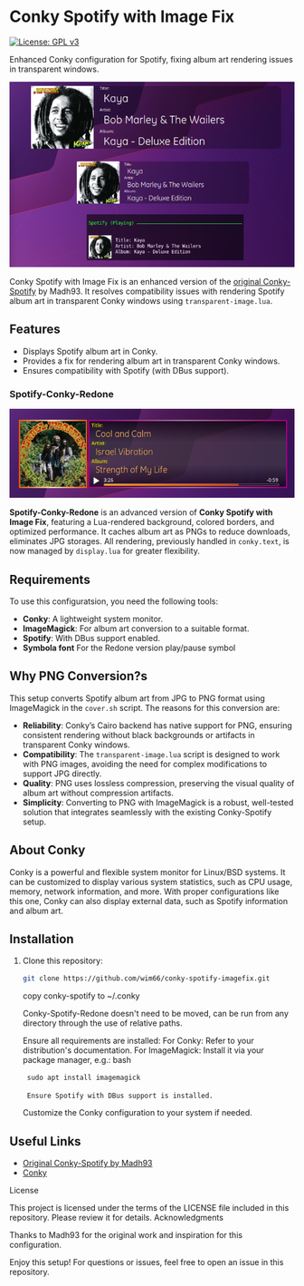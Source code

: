 # Conky Spotify with Image Fix

[![License: GPL v3](https://img.shields.io/badge/License-GPLv3-blue.svg)](https://www.gnu.org/licenses/gpl-3.0)

Enhanced Conky configuration for Spotify, fixing album art rendering issues in transparent windows.

![Sample Conky Spotify](preview.png)

Conky Spotify with Image Fix is an enhanced version of the [original Conky-Spotify](https://github.com/Madh93/conky-spotify) by Madh93. It resolves compatibility issues with rendering Spotify album art in transparent Conky windows using `transparent-image.lua`.

## Features
- Displays Spotify album art in Conky.
- Provides a fix for rendering album art in transparent Conky windows.
- Ensures compatibility with Spotify (with DBus support).

### Spotify-Conky-Redone

![Sample Spotify-Conky-Redone](preview2.png)

**Spotify-Conky-Redone** is an advanced version of **Conky Spotify with Image Fix**, featuring a Lua-rendered background, colored borders, and optimized performance. It caches album art as PNGs to reduce downloads, eliminates JPG storages. All rendering, previously handled in `conky.text`, is now managed by `display.lua` for greater flexibility.

## Requirements
To use this configuratsion, you need the following tools:
- **Conky**: A lightweight system monitor.
- **ImageMagick**: For album art conversion to a suitable format.
- **Spotify**: With DBus support enabled.
- **Symbola font** For the Redone version play/pause symbol

## Why PNG Conversion?s
This setup converts Spotify album art from JPG to PNG format using ImageMagick in the `cover.sh` script. The reasons for this conversion are:
- **Reliability**: Conky’s Cairo backend has native support for PNG, ensuring consistent rendering without black backgrounds or artifacts in transparent Conky windows.
- **Compatibility**: The `transparent-image.lua` script is designed to work with PNG images, avoiding the need for complex modifications to support JPG directly.
- **Quality**: PNG uses lossless compression, preserving the visual quality of album art without compression artifacts.
- **Simplicity**: Converting to PNG with ImageMagick is a robust, well-tested solution that integrates seamlessly with the existing Conky-Spotify setup.

## About Conky
Conky is a powerful and flexible system monitor for Linux/BSD systems. It can be customized to display various system statistics, such as CPU usage, memory, network information, and more. With proper configurations like this one, Conky can also display external data, such as Spotify information and album art.

## Installation
1. Clone this repository:
   ```bash
   git clone https://github.com/wim66/conky-spotify-imagefix.git
    ```
   copy conky-spotify to ~/.conky

   Conky-Spotify-Redone doesn't need to be moved, can be run from any directory through the use of relative paths.

    Ensure all requirements are installed:
        For Conky: Refer to your distribution's documentation.
        For ImageMagick: Install it via your package manager, e.g.:
        bash

        sudo apt install imagemagick

        Ensure Spotify with DBus support is installed.
    Customize the Conky configuration to your system if needed.

## Useful Links
- [Original Conky-Spotify by Madh93](https://github.com/Madh93/conky-spotify)
- [Conky](https://github.com/brndnmtthws/conky)

License

This project is licensed under the terms of the LICENSE file included in this repository. Please review it for details.
Acknowledgments

Thanks to Madh93 for the original work and inspiration for this configuration.

Enjoy this setup! For questions or issues, feel free to open an issue in this repository.
